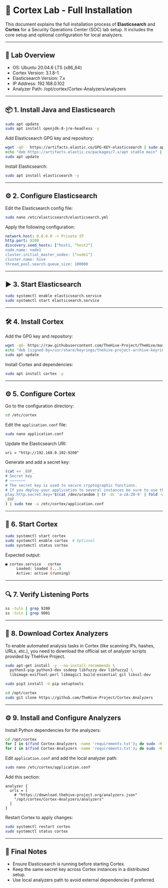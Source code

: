 
# 🧠 Cortex Lab - Full Installation 

This document explains the full installation process of **Elasticsearch** and **Cortex** for a Security Operations Center (SOC) lab setup. It includes the core setup and optional configuration for local analyzers.

---

## 🧰 Lab Overview

- OS: Ubuntu 20.04.6 LTS (x86_64)
- Cortex Version: 3.1.8-1
- Elasticsearch Version: 7.x
- IP Address: 192.168.0.102
- Analyzer Path: /opt/cortex/Cortex-Analyzers/analyzers

---

## 📦 1. Install Java and Elasticsearch

```bash
sudo apt update
sudo apt install openjdk-8-jre-headless -y
```

Add Elasticsearch GPG key and repository:

```bash
wget -qO - https://artifacts.elastic.co/GPG-KEY-elasticsearch | sudo apt-key add -
echo "deb https://artifacts.elastic.co/packages/7.x/apt stable main" | sudo tee -a /etc/apt/sources.list.d/elastic-7.x.list
sudo apt update
```

Install Elasticsearch:

```bash
sudo apt install elasticsearch -y
```

---

## ⚙️ 2. Configure Elasticsearch

Edit the Elasticsearch config file:

```bash
sudo nano /etc/elasticsearch/elasticsearch.yml
```

Apply the following configuration:

```yaml
network.host: 0.0.0.0 -> Private IP
http.port: 9200
discovery.seed_hosts: ["host1, "host2"]
node.name: node1
cluster.initial_master_nodes: ["node1"]
cluster.name: hive
thread_pool.search.queue_size: 100000
```

---

## ▶️ 3. Start Elasticsearch

```bash
sudo systemctl enable elasticsearch.service
sudo systemctl start elasticsearch.service
```

---

## 🛠️ 4. Install Cortex

Add the GPG key and repository:

```bash
wget -qO- https://raw.githubusercontent.com/TheHive-Project/TheHive/master/PGP-PUBLIC-KEY | sudo gpg --dearmor -o /usr/share/keyrings/thehive-project-archive-keyring.gpg
echo "deb [signed-by=/usr/share/keyrings/thehive-project-archive-keyring.gpg] https://deb.thehive-project.org release main" | sudo tee /etc/apt/sources.list.d/thehive-project.list
sudo apt update
```

Install Cortex and dependencies:

```bash
sudo apt install cortex -y
```

---

## ⚙️ 5. Configure Cortex

Go to the configuration directory:

```bash
cd /etc/cortex
```

Edit the `application.conf` file:

```bash
sudo nano application.conf
```

Update the Elasticsearch URI:

```hocon
uri = "http://192.168.0.102:9200"
```

Generate and add a secret key:

```bash
(cat << _EOF_
# Secret key
# ~~~~~~~
# The secret key is used to secure cryptographic functions.
# If you deploy your application to several instances be sure to use the same key!
play.http.secret.key="$(cat /dev/urandom | tr -dc 'a-zA-Z0-9' | fold -w 64 | head -n 1)"
_EOF_
) | sudo tee -a /etc/cortex/application.conf
```

---

## 🚀 6. Start Cortex

```bash
sudo systemctl start cortex
sudo systemctl enable cortex  # Optional
sudo systemctl status cortex
```

Expected output:

```bash
● cortex.service - cortex
     Loaded: loaded (...)
     Active: active (running)
```

---

## 🔍 7. Verify Listening Ports

```bash
ss -tuln | grep 9200
ss -tuln | grep 9001
```

---

## 🧪 8. Download Cortex Analyzers

To enable automated analysis tasks in Cortex (like scanning IPs, hashes, URLs, etc.), you need to download the official set of analyzer scripts provided by TheHive Project.

```bash
sudo apt-get install -y --no-install-recommends \
  python3-pip python3-dev ssdeep libfuzzy-dev libfuzzy2 \
  libimage-exiftool-perl libmagic1 build-essential git libssl-dev

sudo pip3 install -U pip setuptools

cd /opt/cortex
sudo git clone https://github.com/TheHive-Project/Cortex-Analyzers
```

---

## ⚙️ 9. Install and Configure Analyzers

Install Python dependencies for the analyzers:

```bash
cd /opt/cortex
for I in $(find Cortex-Analyzers -name 'requirements.txt'); do sudo -H pip install -r $I; done  && \
for I in $(find Cortex-Analyzers -name 'requirements.txt'); do sudo -H pip3 install -r $I || true; done
```

Edit `application.conf` and add the local analyzer path:

```bash
sudo nano /etc/cortex/application.conf
```

Add this section:

```hocon
analyzer {
  urls = [
    # "https://download.thehive-project.org/analyzers.json"
    "/opt/cortex/Cortex-Analyzers/analyzers"
  ]
}
```

Restart Cortex to apply changes:

```bash
sudo systemctl restart cortex
sudo systemctl status cortex
```

---

## 📌 Final Notes

- Ensure Elasticsearch is running before starting Cortex.
- Keep the same secret key across Cortex instances in a distributed setup.
- Use local analyzers path to avoid external dependencies if preferred.
